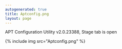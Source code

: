 ```yaml
---
autogenerated: true
title: Aptconfig.png
layout: page
---
```


APT Configuration Utility v2.0.23388, Stage tab is open

{% include img src="Aptconfig.png" %}

